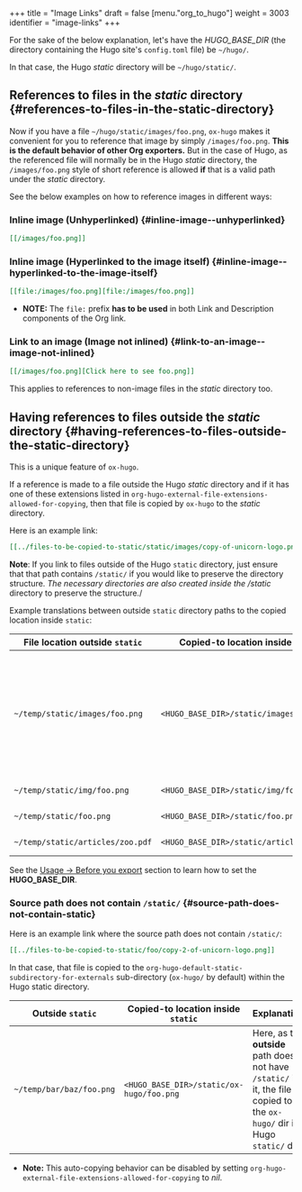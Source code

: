 +++
title = "Image Links"
draft = false
[menu."org_to_hugo"]
  weight = 3003
  identifier = "image-links"
+++

For the sake of the below explanation, let's have the _HUGO\_BASE\_DIR_
(the directory containing the Hugo site's `config.toml` file) be
`~/hugo/`.

In that case, the Hugo _static_ directory will be `~/hugo/static/`.


## References to files in the _static_ directory {#references-to-files-in-the-static-directory}

Now if you have a file `~/hugo/static/images/foo.png`, `ox-hugo` makes
it convenient for you to reference that image by simply
`/images/foo.png`. **This is the default behavior of other Org
exporters.** But in the case of Hugo, as the referenced file will
normally be in the Hugo _static_ directory, the `/images/foo.png`
style of short reference is allowed **if** that is a valid path under
the _static_ directory.

See the below examples on how to reference images in different ways:


### Inline image (Unhyperlinked) {#inline-image--unhyperlinked}

```org
[[/images/foo.png]]
```


### Inline image (Hyperlinked to the image itself) {#inline-image--hyperlinked-to-the-image-itself}

```org
[[file:/images/foo.png][file:/images/foo.png]]
```

-   **NOTE:** The `file:` prefix **has to be used** in both Link and
    Description components of the Org link.


### Link to an image (Image not inlined) {#link-to-an-image--image-not-inlined}

```org
[[/images/foo.png][Click here to see foo.png]]
```

This applies to references to non-image files in the _static_
directory too.


## Having references to files **outside** the _static_ directory {#having-references-to-files-outside-the-static-directory}

This is a unique feature of `ox-hugo`.

If a reference is made to a file outside the Hugo _static_ directory
and if it has one of these extensions listed in
`org-hugo-external-file-extensions-allowed-for-copying`, then that
file is copied by `ox-hugo` to the _static_ directory.

Here is an example link:

```org
[[../files-to-be-copied-to-static/static/images/copy-of-unicorn-logo.png]]
```

**Note**: If you link to files outside of the Hugo `static` directory,
just ensure that that path contains `/static/` if you would like to
preserve the directory structure. _The necessary directories are also
created inside the /static_ directory to preserve the structure./

Example translations between outside `static` directory paths to the
copied location inside `static`:

| File location outside `static`   | Copied-to location inside `static`        | Explanation                                                                                                |
|----------------------------------|-------------------------------------------|------------------------------------------------------------------------------------------------------------|
| `~/temp/static/images/foo.png`   | `<HUGO_BASE_DIR>/static/images/foo.png`   | If the **outside** path has `/static/` in it, the directory structure after that is preserved when copied. |
| `~/temp/static/img/foo.png`      | `<HUGO_BASE_DIR>/static/img/foo.png`      | (same as above)                                                                                            |
| `~/temp/static/foo.png`          | `<HUGO_BASE_DIR>/static/foo.png`          | (same as above)                                                                                            |
| `~/temp/static/articles/zoo.pdf` | `<HUGO_BASE_DIR>/static/articles/zoo.pdf` | (same as above)                                                                                            |

See the [Usage → Before you export](/doc/usage#before-you-export) section to learn how to set the
**HUGO\_BASE\_DIR**.


### Source path does not contain `/static/` {#source-path-does-not-contain-static}

Here is an example link where the source path does not contain
`/static/`:

```org
[[../files-to-be-copied-to-static/foo/copy-2-of-unicorn-logo.png]]
```

In that case, that file is copied to the
`org-hugo-default-static-subdirectory-for-externals` sub-directory
(`ox-hugo/` by default) within the Hugo static directory.

| Outside `static`         | Copied-to location inside `static`       | Explanation                                                                                                                   |
|--------------------------|------------------------------------------|-------------------------------------------------------------------------------------------------------------------------------|
| `~/temp/bar/baz/foo.png` | `<HUGO_BASE_DIR>/static/ox-hugo/foo.png` | Here, as the **outside** path does not have `/static/` in it, the file is copied to the `ox-hugo/` dir in Hugo `static/` dir. |

-   **Note:** This auto-copying behavior can be disabled by setting
    `org-hugo-external-file-extensions-allowed-for-copying` to
    _nil_.
